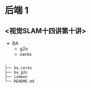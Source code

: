 # 后端 1

## <视觉SLAM十四讲第十讲>

* BA
    * g2o
    * ceres

```plaintext
.
├── ba_ceres
├── ba_g2o
├── common
└── README.md
```